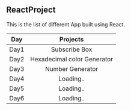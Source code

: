 ## ReactProject
This is the list of different App built using React. 

| Day |                                                                       Projects                                                                     |
| ----- | :-------------------------------------------------------------------------------------------------------------------------------------------------: |
| Day1 |  Subscribe Box                                                                                                                       |
| Day2 |   Hexadecimal color Generator                                                                                                                      |
| Day3 |    Number Generator                                                                                                                     |
| Day4 |  Loading..                                                                                                                         |
| Day5 |  Loading..                                                                                                                       |
| Day6 |  Loading..                                                                                                                       |

